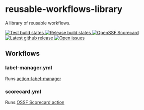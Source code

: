 # reusable-workflows-library

A library of reusable workflows.

<p>
  <a href="https://github.com/outoforbitdev/reusable-workflows-library/actions?query=workflow%3ATest+branch%3Amaster">
    <img alt="Test build states" src="https://github.com/outoforbitdev/reusable-workflows-library/workflows/Test/badge.svg">
  </a>
  <a href="https://github.com/outoforbitdev/reusable-workflows-library/actions?query=workflow%3ATest+branch%3Amaster">
    <img alt="Release build states" src="https://github.com/outoforbitdev/reusable-workflows-library/workflows/NPM Publish/badge.svg">
  </a>
  <a href="https://securityscorecards.dev/viewer/?uri=github.com/outoforbitdev/reusable-workflows-library">
    <img alt="OpenSSF Scorecard" src="https://api.securityscorecards.dev/projects/github.com/outoforbitdev/reusable-workflows-library/badge">
  </a>
  <a href="https://github.com/outoforbitdev/reusable-workflows-library/releases/latest">
    <img alt="Latest github release" src="https://img.shields.io/github/v/release/outoforbitdev/reusable-workflows-library?logo=github">
  </a>
  <a href="https://github.com/outoforbitdev/reusable-workflows-library/issues">
    <img alt="Open issues" src="https://img.shields.io/github/issues/outoforbitdev/reusable-workflows-library?logo=github">
  </a>
</p>

## Workflows

### label-manager.yml

Runs [action-label-manager](https://github.com/outoforbitdev/action-label-manager)

### scorecard.yml

Runs [OSSF Scorecard action](https://github.com/ossf/scorecard-action#installation)
